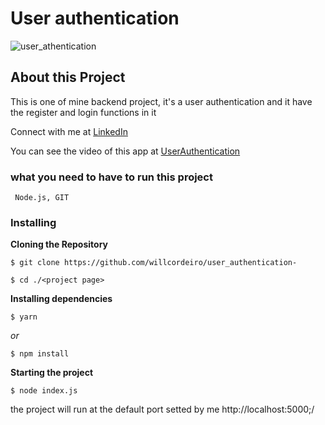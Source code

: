 # User authentication

![user_athentication](https://user-images.githubusercontent.com/98745885/187317385-9b753d75-90b6-4376-8ec0-2e7a30cf085b.png)


## About this Project
This is one of mine backend project, it's a user authentication and it have the register and login functions in it 

Connect with me at [LinkedIn](https://www.linkedin.com/in/william-cordeiro-568229238/)

You can see the video of this app at [UserAuthentication](https://www.linkedin.com/feed/update/urn:li:activity:6940507228466515968/)


### what you need to have to run this project

```
 Node.js, GIT
```

### Installing

**Cloning the Repository**

```
$ git clone https://github.com/willcordeiro/user_authentication-

$ cd ./<project page>
```

**Installing dependencies**

```
$ yarn
```

_or_

```
$ npm install
```

**Starting the project**

```
$ node index.js
```

the project will run at the default port setted by me http://localhost:5000;/


